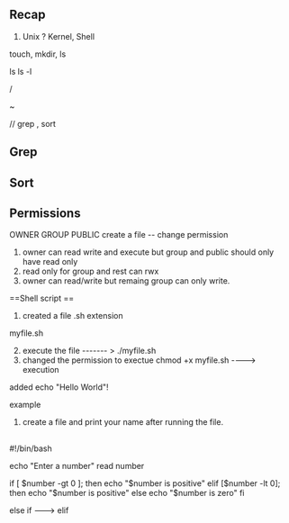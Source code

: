 ## Recap 

1. Unix ? 
Kernel, Shell

touch, mkdir, ls 

ls 
ls -l


/  

~

// grep , sort 

## Grep 
## Sort


## Permissions



OWNER      GROUP       PUBLIC
create a file -- change permission 
1. owner can read write and execute but group and public should only have read only 
2. read only for group and rest can rwx
3. owner can read/write but remaing group can only write. 




==Shell script == 
1. created a file .sh extension 

myfile.sh

2. execute the file ------- >  ./myfile.sh
3. changed the permission to exectue
chmod +x myfile.sh  ----> execution 


added 
echo "Hello World"!

example 
1. create a file and print your name after running the file.




## 

#!/bin/bash

echo "Enter a number"
read number

if [ $number -gt 0 ]; then
echo "$number is positive"
elif [$number -lt 0]; then
echo "$number is positive"
else
echo "$number is zero"
fi

else if ---> elif 











